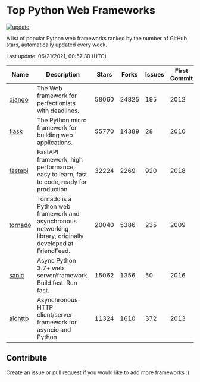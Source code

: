 # Top Python Web Frameworks

[![update](https://github.com/sunnysid3up/python-web-frameworks/actions/workflows/update.yml/badge.svg)](https://github.com/sunnysid3up/python-web-frameworks/actions/workflows/update.yml)

A list of popular Python web frameworks ranked by the number of GitHub stars, automatically updated every week.

Last update: 06/21/2021, 00:57:30 (UTC)

| Name          | Description          | Stars                     | Forks          | Issues               | First Commit        | Last Commit         |
|---------------|----------------------|---------------------------|----------------|----------------------|---------------------|---------------------|
| [django](https://github.com/django/django) | The Web framework for perfectionists with deadlines. | 58060 | 24825 | 195 | 2012 | 2021-06-21 |
| [flask](https://github.com/pallets/flask) | The Python micro framework for building web applications. | 55770 | 14389 | 28 | 2010 | 2021-06-20 |
| [fastapi](https://github.com/tiangolo/fastapi) | FastAPI framework, high performance, easy to learn, fast to code, ready for production | 32224 | 2269 | 920 | 2018 | 2021-06-21 |
| [tornado](https://github.com/tornadoweb/tornado) | Tornado is a Python web framework and asynchronous networking library, originally developed at FriendFeed. | 20040 | 5386 | 235 | 2009 | 2021-06-20 |
| [sanic](https://github.com/sanic-org/sanic) | Async Python 3.7+ web server/framework. Build fast. Run fast. | 15062 | 1356 | 50 | 2016 | 2021-06-20 |
| [aiohttp](https://github.com/aio-libs/aiohttp) | Asynchronous HTTP client/server framework for asyncio and Python | 11324 | 1610 | 372 | 2013 | 2021-06-21 |

## Contribute 

Create an issue or pull request if you would like to add more frameworks :)